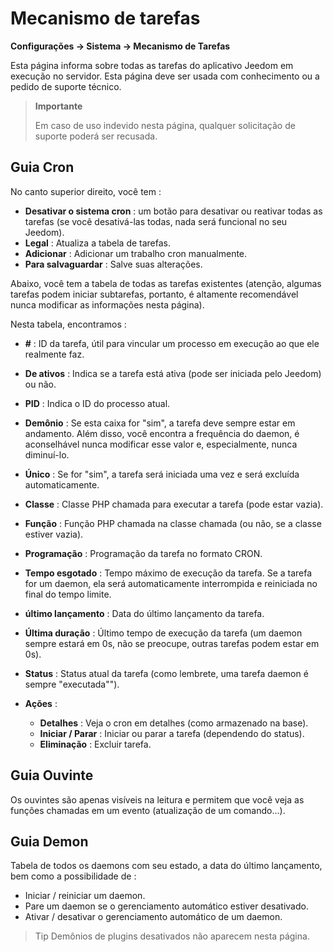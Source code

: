# Mecanismo de tarefas

**Configurações → Sistema → Mecanismo de Tarefas**

Esta página informa sobre todas as tarefas do aplicativo Jeedom em execução no servidor.
Esta página deve ser usada com conhecimento ou a pedido de suporte técnico.

> **Importante**
>
> Em caso de uso indevido nesta página, qualquer solicitação de suporte poderá ser recusada.

## Guia Cron

No canto superior direito, você tem :

- **Desativar o sistema cron** : um botão para desativar ou reativar todas as tarefas (se você desativá-las todas, nada será funcional no seu Jeedom).
- **Legal** : Atualiza a tabela de tarefas.
- **Adicionar** : Adicionar um trabalho cron manualmente.
- **Para salvaguardar** : Salve suas alterações.

Abaixo, você tem a tabela de todas as tarefas existentes (atenção, algumas tarefas podem iniciar subtarefas, portanto, é altamente recomendável nunca modificar as informações nesta página).

Nesta tabela, encontramos :

- **\#** : ID da tarefa, útil para vincular um processo em execução ao que ele realmente faz.
- **De ativos** : Indica se a tarefa está ativa (pode ser iniciada pelo Jeedom) ou não.
- **PID** : Indica o ID do processo atual.
- **Demônio** : Se esta caixa for "sim", a tarefa deve sempre estar em andamento. Além disso, você encontra a frequência do daemon, é aconselhável nunca modificar esse valor e, especialmente, nunca diminuí-lo.
- **Único** : Se for "sim", a tarefa será iniciada uma vez e será excluída automaticamente.
- **Classe** : Classe PHP chamada para executar a tarefa (pode estar vazia).
- **Função** : Função PHP chamada na classe chamada (ou não, se a classe estiver vazia).
- **Programação** : Programação da tarefa no formato CRON.
- **Tempo esgotado** : Tempo máximo de execução da tarefa. Se a tarefa for um daemon, ela será automaticamente interrompida e reiniciada no final do tempo limite.
- **último lançamento** : Data do último lançamento da tarefa.
- **Última duração** : Último tempo de execução da tarefa (um daemon sempre estará em 0s, não se preocupe, outras tarefas podem estar em 0s).
- **Status** : Status atual da tarefa (como lembrete, uma tarefa daemon é sempre "executada"").

- **Ações** :
  - **Detalhes** : Veja o cron em detalhes (como armazenado na base).
  - **Iniciar / Parar** : Iniciar ou parar a tarefa (dependendo do status).
  - **Eliminação** : Excluir tarefa.

## Guia Ouvinte

Os ouvintes são apenas visíveis na leitura e permitem que você veja as funções chamadas em um evento (atualização de um comando...).

## Guia Demon

Tabela de todos os daemons com seu estado, a data do último lançamento, bem como a possibilidade de :

- Iniciar / reiniciar um daemon.
- Pare um daemon se o gerenciamento automático estiver desativado.
- Ativar / desativar o gerenciamento automático de um daemon.

> Tip
> Demônios de plugins desativados não aparecem nesta página.
